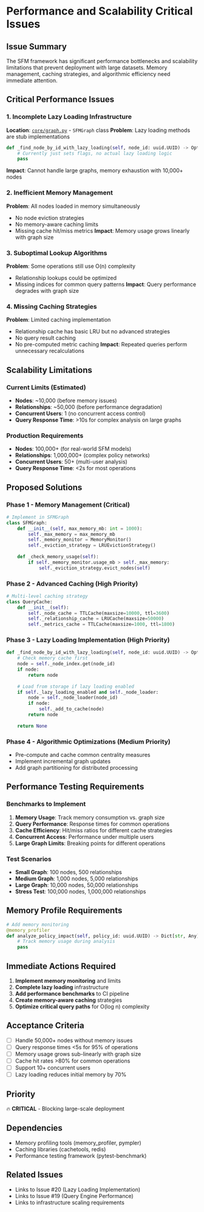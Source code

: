 # Performance and Scalability Critical Issues

## Issue Summary
The SFM framework has significant performance bottlenecks and scalability limitations that prevent deployment with large datasets. Memory management, caching strategies, and algorithmic efficiency need immediate attention.

## Critical Performance Issues

### 1. Incomplete Lazy Loading Infrastructure
**Location**: [`core/graph.py`](core/graph.py ) - `SFMGraph` class
**Problem**: Lazy loading methods are stub implementations
```python
def _find_node_by_id_with_lazy_loading(self, node_id: uuid.UUID) -> Optional[Node]:
    # Currently just sets flags, no actual lazy loading logic
    pass
```
**Impact**: Cannot handle large graphs, memory exhaustion with 10,000+ nodes

### 2. Inefficient Memory Management
**Problem**: All nodes loaded in memory simultaneously
- No node eviction strategies
- No memory-aware caching limits
- Missing cache hit/miss metrics
**Impact**: Memory usage grows linearly with graph size

### 3. Suboptimal Lookup Algorithms
**Problem**: Some operations still use O(n) complexity
- Relationship lookups could be optimized
- Missing indices for common query patterns
**Impact**: Query performance degrades with graph size

### 4. Missing Caching Strategies
**Problem**: Limited caching implementation
- Relationship cache has basic LRU but no advanced strategies
- No query result caching
- No pre-computed metric caching
**Impact**: Repeated queries perform unnecessary recalculations

## Scalability Limitations

### Current Limits (Estimated)
- **Nodes**: ~10,000 (before memory issues)
- **Relationships**: ~50,000 (before performance degradation)
- **Concurrent Users**: 1 (no concurrent access control)
- **Query Response Time**: >10s for complex analysis on large graphs

### Production Requirements
- **Nodes**: 100,000+ (for real-world SFM models)
- **Relationships**: 1,000,000+ (complex policy networks)
- **Concurrent Users**: 50+ (multi-user analysis)
- **Query Response Time**: <2s for most operations

## Proposed Solutions

### Phase 1 - Memory Management (Critical)
```python
# Implement in SFMGraph
class SFMGraph:
    def __init__(self, max_memory_mb: int = 1000):
        self._max_memory = max_memory_mb
        self._memory_monitor = MemoryMonitor()
        self._eviction_strategy = LRUEvictionStrategy()
    
    def _check_memory_usage(self):
        if self._memory_monitor.usage_mb > self._max_memory:
            self._eviction_strategy.evict_nodes(self)
```

### Phase 2 - Advanced Caching (High Priority)
```python
# Multi-level caching strategy
class QueryCache:
    def __init__(self):
        self._node_cache = TTLCache(maxsize=10000, ttl=3600)
        self._relationship_cache = LRUCache(maxsize=50000)
        self._metrics_cache = TTLCache(maxsize=1000, ttl=1800)
```

### Phase 3 - Lazy Loading Implementation (High Priority)
```python
def _find_node_by_id_with_lazy_loading(self, node_id: uuid.UUID) -> Optional[Node]:
    # Check memory cache first
    node = self._node_index.get(node_id)
    if node:
        return node
    
    # Load from storage if lazy loading enabled
    if self._lazy_loading_enabled and self._node_loader:
        node = self._node_loader(node_id)
        if node:
            self._add_to_cache(node)
        return node
    
    return None
```

### Phase 4 - Algorithmic Optimizations (Medium Priority)
- Pre-compute and cache common centrality measures
- Implement incremental graph updates
- Add graph partitioning for distributed processing

## Performance Testing Requirements

### Benchmarks to Implement
1. **Memory Usage**: Track memory consumption vs. graph size
2. **Query Performance**: Response times for common operations
3. **Cache Efficiency**: Hit/miss ratios for different cache strategies
4. **Concurrent Access**: Performance under multiple users
5. **Large Graph Limits**: Breaking points for different operations

### Test Scenarios
- **Small Graph**: 100 nodes, 500 relationships
- **Medium Graph**: 1,000 nodes, 5,000 relationships  
- **Large Graph**: 10,000 nodes, 50,000 relationships
- **Stress Test**: 100,000 nodes, 1,000,000 relationships

## Memory Profile Requirements
```python
# Add memory monitoring
@memory_profiler
def analyze_policy_impact(self, policy_id: uuid.UUID) -> Dict[str, Any]:
    # Track memory usage during analysis
    pass
```

## Immediate Actions Required
1. **Implement memory monitoring** and limits
2. **Complete lazy loading** infrastructure  
3. **Add performance benchmarks** to CI pipeline
4. **Create memory-aware caching** strategies
5. **Optimize critical query paths** for O(log n) complexity

## Acceptance Criteria
- [ ] Handle 50,000+ nodes without memory issues
- [ ] Query response times <5s for 95% of operations
- [ ] Memory usage grows sub-linearly with graph size
- [ ] Cache hit rates >80% for common operations
- [ ] Support 10+ concurrent users
- [ ] Lazy loading reduces initial memory by 70%

## Priority
🔥 **CRITICAL** - Blocking large-scale deployment

## Dependencies
- Memory profiling tools (memory_profiler, pympler)
- Caching libraries (cachetools, redis)
- Performance testing framework (pytest-benchmark)

## Related Issues
- Links to Issue #20 (Lazy Loading Implementation)
- Links to Issue #19 (Query Engine Performance)
- Links to infrastructure scaling requirements
